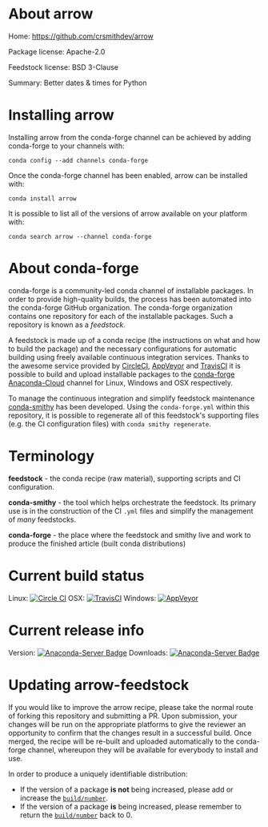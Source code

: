 About arrow
===========

Home: https://github.com/crsmithdev/arrow

Package license: Apache-2.0

Feedstock license: BSD 3-Clause

Summary: Better dates & times for Python



Installing arrow
================

Installing arrow from the conda-forge channel can be achieved by adding conda-forge to your channels with:

```
conda config --add channels conda-forge
```

Once the conda-forge channel has been enabled, arrow can be installed with:

```
conda install arrow
```

It is possible to list all of the versions of arrow available on your platform with:

```
conda search arrow --channel conda-forge
```


About conda-forge
=================

conda-forge is a community-led conda channel of installable packages.
In order to provide high-quality builds, the process has been automated into the
conda-forge GitHub organization. The conda-forge organization contains one repository 
for each of the installable packages. Such a repository is known as a *feedstock*.

A feedstock is made up of a conda recipe (the instructions on what and how to build
the package) and the necessary configurations for automatic building using freely
available continuous integration services. Thanks to the awesome service provided by
[CircleCI](https://circleci.com/), [AppVeyor](http://www.appveyor.com/)
and [TravisCI](https://travis-ci.org/) it is possible to build and upload installable
packages to the [conda-forge](https://anaconda.org/conda-forge)
[Anaconda-Cloud](http://docs.anaconda.org/) channel for Linux, Windows and OSX respectively.

To manage the continuous integration and simplify feedstock maintenance
[conda-smithy](http://github.com/conda-forge/conda-smithy) has been developed.
Using the ``conda-forge.yml`` within this repository, it is possible to regenerate all of
this feedstock's supporting files (e.g. the CI configuration files) with ``conda smithy regenerate``.


Terminology
===========

**feedstock** - the conda recipe (raw material), supporting scripts and CI configuration.

**conda-smithy** - the tool which helps orchestrate the feedstock.
                   Its primary use is in the construction of the CI ``.yml`` files
                   and simplify the management of *many* feedstocks.

**conda-forge** - the place where the feedstock and smithy live and work to
                  produce the finished article (built conda distributions)

Current build status
====================

Linux: [![Circle CI](https://circleci.com/gh/conda-forge/arrow-feedstock.svg?style=svg)](https://circleci.com/gh/conda-forge/arrow-feedstock)
OSX: [![TravisCI](https://travis-ci.org/conda-forge/arrow-feedstock.svg?branch=master)](https://travis-ci.org/conda-forge/arrow-feedstock) 
Windows: [![AppVeyor](https://ci.appveyor.com/api/projects/status/github/conda-forge/arrow-feedstock?svg=True)](https://ci.appveyor.com/project/conda-forge/arrow-feedstock/branch/master)

Current release info
====================
Version: [![Anaconda-Server Badge](https://anaconda.org/conda-forge/arrow/badges/version.svg)](https://anaconda.org/conda-forge/arrow)
Downloads: [![Anaconda-Server Badge](https://anaconda.org/conda-forge/arrow/badges/downloads.svg)](https://anaconda.org/conda-forge/arrow)


Updating arrow-feedstock
========================

If you would like to improve the arrow recipe, please take the normal
route of forking this repository and submitting a PR. Upon submission, your changes will
be run on the appropriate platforms to give the reviewer an opportunity to confirm that the
changes result in a successful build. Once merged, the recipe will be re-built and uploaded
automatically to the conda-forge channel, whereupon they will be available for everybody to
install and use.

In order to produce a uniquely identifiable distribution:
 * If the version of a package **is not** being increased, please add or increase
   the [``build/number``](http://conda.pydata.org/docs/building/meta-yaml.html#build-number-and-string). 
 * If the version of a package **is** being increased, please remember to return
   the [``build/number``](http://conda.pydata.org/docs/building/meta-yaml.html#build-number-and-string)
   back to 0.
